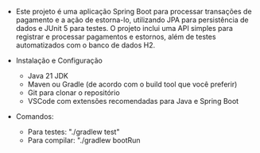 - Este projeto é uma aplicação Spring Boot para processar transações de pagamento e a ação de estorna-lo, utilizando JPA para persistência de dados e JUnit 5 para testes. O projeto inclui uma API simples para registrar e processar pagamentos e estornos, além de testes automatizados com o banco de dados H2.

- Instalação e Configuração
    - Java 21 JDK
    - Maven ou Gradle (de acordo com o build tool que você preferir)
    - Git para clonar o repositório
    - VSCode com extensões recomendadas para Java e Spring Boot

- Comandos:
    - Para testes: "./gradlew test"
    - Para compilar: "./gradlew bootRun